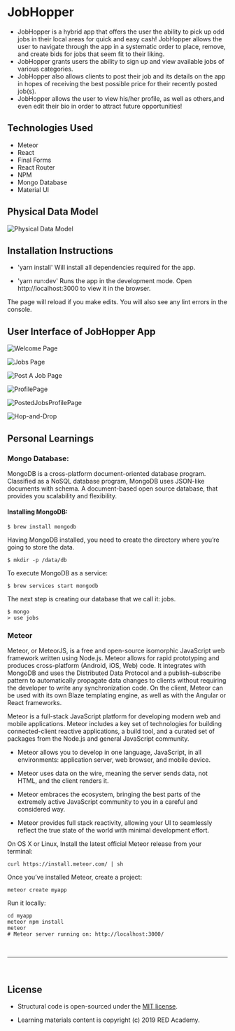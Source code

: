# JobHopper

- JobHopper is a hybrid app that offers the user the ability to pick up odd jobs in their local areas for quick and easy cash! JobHopper allows the user to navigate through the app in a systematic order to place, remove, and create bids for jobs that seem fit to their liking.
- JobHopper grants users the ability to sign up and view available jobs of various categories.
- JobHopper also allows clients to post their job and its details on the app in hopes of receiving the best possible price for their recently posted job(s).
- JobHopper allows the user to view his/her profile, as well as others,and even edit their bio in order to attract future opportunities!

## Technologies Used

- Meteor
- React
- Final Forms
- React Router
- NPM
- Mongo Database
- Material UI

## Physical Data Model

![Physical Data Model](_snapshots/Physical-Data-Model.png)

## Installation Instructions

- 'yarn install'
  Will install all dependencies required for the app.

- 'yarn run:dev'
  Runs the app in the development mode.
  Open http://localhost:3000 to view it in the browser.

The page will reload if you make edits.
You will also see any lint errors in the console.

## User Interface of JobHopper App

![Welcome Page](_snapshots/Sign-Up.png)

![Jobs Page](_snapshots/Jobs-Page.png)

![Post A Job Page](_snapshots/post-a-job.png)

![ProfilePage](_snapshots/profile.png)

![PostedJobsProfilePage](_snapshots/posted.png)

![Hop-and-Drop](_snapshots/hop-and-drop.png)

## Personal Learnings

### Mongo Database:

MongoDB is a cross-platform document-oriented database program. Classified as a NoSQL database program, MongoDB uses JSON-like documents with schema. A document-based open source database, that provides you scalability and flexibility.

#### Installing MongoDB:

```
$ brew install mongodb
```

Having MongoDB installed, you need to create the directory where you’re going to store the data.

```
$ mkdir -p /data/db
```

To execute MongoDB as a service:

```
$ brew services start mongodb
```

The next step is creating our database that we call it: jobs.

```
$ mongo
> use jobs
```

### Meteor

Meteor, or MeteorJS, is a free and open-source isomorphic JavaScript web framework written using Node.js. Meteor allows for rapid prototyping and produces cross-platform (Android, iOS, Web) code. It integrates with MongoDB and uses the Distributed Data Protocol and a publish–subscribe pattern to automatically propagate data changes to clients without requiring the developer to write any synchronization code. On the client, Meteor can be used with its own Blaze templating engine, as well as with the Angular or React frameworks.

Meteor is a full-stack JavaScript platform for developing modern web and mobile applications. Meteor includes a key set of technologies for building connected-client reactive applications, a build tool, and a curated set of packages from the Node.js and general JavaScript community.

- Meteor allows you to develop in one language, JavaScript, in all environments: application server, web browser, and mobile device.

- Meteor uses data on the wire, meaning the server sends data, not HTML, and the client renders it.

- Meteor embraces the ecosystem, bringing the best parts of the extremely active JavaScript community to you in a careful and considered way.

- Meteor provides full stack reactivity, allowing your UI to seamlessly reflect the true state of the world with minimal development effort.

On OS X or Linux, Install the latest official Meteor release from your terminal:

```
curl https://install.meteor.com/ | sh

```

Once you’ve installed Meteor, create a project:

```
meteor create myapp
```

Run it locally:

```
cd myapp
meteor npm install
meteor
# Meteor server running on: http://localhost:3000/
```

&nbsp;

---

&nbsp;

## License

- Structural code is open-sourced under the [MIT license](/LICENSE.md).
  &nbsp;

- Learning materials content is copyright (c) 2019 RED Academy.
